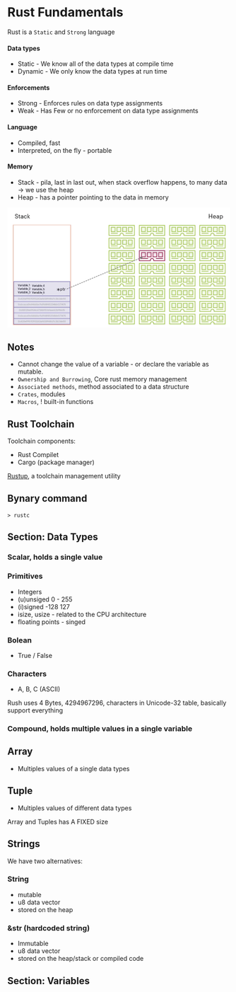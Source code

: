 # Rust Fundamentals

Rust is a `Static` and `Strong` language

#### Data types
- Static - We know all of the data types at compile time
- Dynamic - We only know the data types at run time

#### Enforcements
- Strong - Enforces rules on data type assignments
- Weak - Has Few or no enforcement on data type assignments

#### Language
- Compiled, fast
- Interpreted, on the fly - portable

#### Memory
- Stack - pila, last in last out, when stack overflow happens, to many data -> we use the heap
- Heap - has a pointer pointing to the data in memory 

![](./png/stack-heap.png)

## Notes

- Cannot change the value of a variable - or declare the variable as mutable.
- `Ownership and Burrowing`, Core rust memory management
- `Associated methods`, method associated to a data structure
- `Crates`, modules
- `Macros`, ! built-in functions 

## Rust Toolchain

Toolchain components:

- Rust Compilet
- Cargo (package manager)

[Rustup](https://rustup.rs/), a toolchain management utility

## Bynary command

```
> rustc
```

## Section: Data Types

### Scalar, holds a single value

### Primitives
- Integers
- (u)unsiged 0 - 255
- (i)signed -128 127 
- isize, usize - related to the CPU architecture
- floating points - singed

### Bolean
- True / False

### Characters
- A, B, C (ASCII)

Rush uses 4 Bytes, 4294967296, characters in Unicode-32 table, basically support everything

### Compound, holds multiple values in a single variable

## Array
- Multiples values of a single data types

## Tuple
- Multiples values of different data types

Array and Tuples has A FIXED size

## Strings

We have two alternatives:

### String
- mutable
- u8 data vector
- stored on the heap

### &str (hardcoded string)
- Immutable
- u8 data vector
- stored on the heap/stack or compiled code

## Section: Variables

